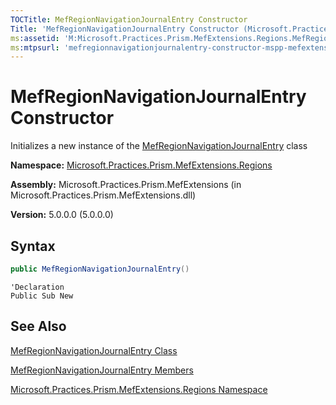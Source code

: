 ```yaml
---
TOCTitle: MefRegionNavigationJournalEntry Constructor
Title: 'MefRegionNavigationJournalEntry Constructor (Microsoft.Practices.Prism.MefExtensions.Regions)'
ms:assetid: 'M:Microsoft.Practices.Prism.MefExtensions.Regions.MefRegionNavigationJournalEntry.\#ctor'
ms:mtpsurl: 'mefregionnavigationjournalentry-constructor-mspp-mefextensions-regions.md'
---
```



# MefRegionNavigationJournalEntry Constructor

Initializes a new instance of the [MefRegionNavigationJournalEntry](/patterns-practices/reference/mefregionnavigationjournalentry-class-mspp-mefextensions-regions) class

**Namespace:** [Microsoft.Practices.Prism.MefExtensions.Regions](/patterns-practices/reference/mspp-mefextensions-regions-namespace)

**Assembly:** Microsoft.Practices.Prism.MefExtensions (in Microsoft.Practices.Prism.MefExtensions.dll)

**Version:** 5.0.0.0 (5.0.0.0)

## Syntax

```C#
public MefRegionNavigationJournalEntry()
```
```VB
'Declaration
Public Sub New
```

## See Also

[MefRegionNavigationJournalEntry Class](/patterns-practices/reference/mefregionnavigationjournalentry-class-mspp-mefextensions-regions)

[MefRegionNavigationJournalEntry Members](/patterns-practices/reference/mefregionnavigationjournalentry-members-mspp-mefextensions-regions)

[Microsoft.Practices.Prism.MefExtensions.Regions Namespace](/patterns-practices/reference/mspp-mefextensions-regions-namespace)